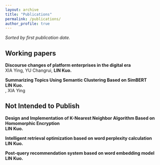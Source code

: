 ```yaml
---
layout: archive
title: "Publications"
permalink: /publications/
author_profile: true
---
```

*Sorted by first publication date.*

## Working papers

<b>Discourse changes of platform enterprises in the digital era</b><br>
XIA Ying, YU Changrui, <b>LIN Kuo.</b><br>

<b>Summarizing Topics Using Semantic Clustering Based on SimBERT</b><br>
<b>LIN Kuo.</b><br>, XIA Ying


## Not Intended to Publish

<b>Design and Implementation of K-Nearest Neighbor Algorithm Based on Homomorphic Encryption</b><br>
<b>LIN Kuo.</b><br>

<b>Intelligent retrieval optimization based on word perplexity calculation</b><br>
<b>LIN Kuo.</b><br>

<b>Post-query recommendation system based on word embedding model</b><br>
<b>LIN Kuo.</b><br>
